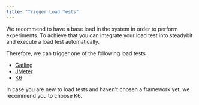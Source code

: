 ```yaml
---
title: "Trigger Load Tests"
---
```


We recommend to have a base load in the system in order to perform experiments.
To achieve that you can integrate your load test into steadybit and execute a load test automatically.

Therefore, we can trigger one of the following load tests
- [Gatling](50-trigger-loadtests/10-gatling)
- [JMeter](50-trigger-loadtests/20-jmeter)
- [K6](50-trigger-loadtests/30-k6)

In case you are new to load tests and haven't chosen a framework yet, we recommend you to choose K6.
